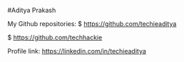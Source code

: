 #Aditya Prakash

My Github repositories:
$ https://github.com/techieaditya 

$ https://github.com/techhackie

Profile link:
https://linkedin.com/in/techieaditya

